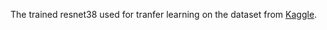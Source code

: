 The trained resnet38 used for tranfer learning on the dataset from [Kaggle](https://www.kaggle.com/datasets/andrewmvd/animal-faces).
